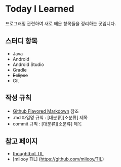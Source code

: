 # Today I Learned

프로그래밍 관련하여 새로 배운 항목들을 정리하는 곳입니다.

## 스터디 항목
- Java
- Android
- Android Studio
- Gradle
- ~~Eclipse~~
- Git

## 작성 규칙
- [Github Flavored Markdown](https://help.github.com/articles/github-flavored-markdown/) 참조
- .md 파일명 규칙 : [대분류][소분류] 제목
- commit 규칙 : [대분류][소분류] 제목

## 참고 페이지
- [thoughtbot TIL](https://github.com/thoughtbot/til)
- [milooy TIL] (https://github.com/milooy/TIL)
